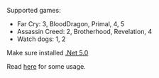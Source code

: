 Supported games:
- Far Cry: 3, BloodDragon, Primal, 4, 5
- Assassin Creed: 2, Brotherhood, Revelation, 4
- Watch dogs: 1, 2


Make sure installed [.Net 5.0](https://dotnet.microsoft.com/download/dotnet/5.0)

Read [here](https://github.com/eprilx/FFDConverter#usage) for some usage.

